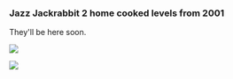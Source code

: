 ### Jazz Jackrabbit 2 home cooked levels from 2001
They'll be here soon.

![](./content/jcs.png)

![](./content/jcs.png)

